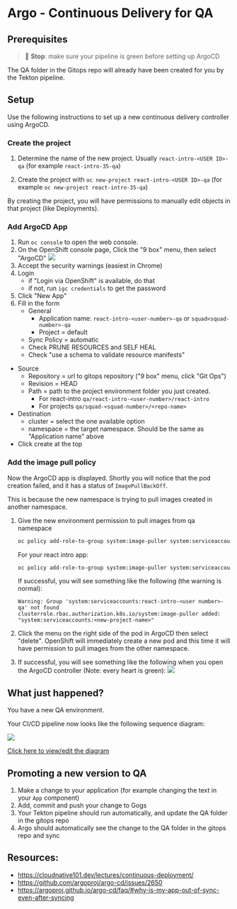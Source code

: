 # Argo - Continuous Delivery for QA

## Prerequisites

> 🛑 **Stop**: make sure your pipeline is green before setting up ArgoCD

The QA folder in the Gitops repo will already have been created for you by the Tekton pipeline.

## Setup

Use the following instructions to set up a new continuous delivery controller using ArgoCD.

### Create the project

1. Determine the name of the new project. Usually `react-intro-<USER ID>-qa` (for example `react-intro-35-qa`)

1. Create the project with `oc new-project react-intro-<USER ID>-qa` (for example `oc new-project react-intro-35-qa`)

By creating the project, you will have permissions to manually edit objects in that project (like Deployments).

### Add ArgoCD App

1. Run `oc console` to open the web console.
1. On the OpenShift console page, Click the "9 box" menu, then select "ArgoCD"
   ![](img/argo-menu.png)
1. Accept the security warnings (easiest in Chrome)
1. Login
   - if "Login via OpenShift" is available, do that
   - if not, run `igc credentials` to get the password
1. Click "New App"
1. Fill in the form
   - General
     - Application name: `react-intro-<user-number>-qa` or `squad<squad-number>-qa`
     - Project = default
   - Sync Policy = automatic
   - Check PRUNE RESOURCES and SELF HEAL
   - Check "use a schema to validate resource manifests"

- Source
  - Repository = url to gitops repository ("9 box" menu, click "Git Ops")
  - Revision = HEAD
  - Path = path to the project environment folder you just created.
    - For react-intro `qa/react-intro-<user-number>/react-intro`
    - For projects `qa/squad-<squad-number>/<repo-name>`
- Destination
  - cluster = select the one available option
  - namespace = the target namespace. Should be the same as "Application name" above
- Click create at the top

### Add the image pull policy

Now the ArgoCD app is displayed. Shortly you will notice that the pod creation failed, and it has a status of `ImagePullBackOff`.

This is because the new namespace is trying to pull images created in another namespace.

1. Give the new environment permission to pull images from qa namespace

   ```bash
   oc policy add-role-to-group system:image-puller system:serviceaccounts:<new-project-name> -n <dev-project-name>
   ```

   For your react intro app:

   ```bash
   oc policy add-role-to-group system:image-puller system:serviceaccounts:react-intro-<user number>-qa -n react-intro-<user number>-dev
   ```

   If successful, you will see something like the following (the warning is normal):

   ```
   Warning: Group 'system:serviceaccounts:react-intro-<user number>-qa' not found
   clusterrole.rbac.authorization.k8s.io/system:image-puller added: "system:serviceaccounts:<new-project-name>"
   ```

1. Click the menu on the right side of the pod in ArgoCD then select "delete". OpenShift will immediately create a new pod and this time it will have permission to pull images from the other namespace.

1. If successful, you will see something like the following when you open the ArgoCD controller (Note: every heart is green):
   ![](img/argo-success.png)

## What just happened?

You have a new QA environment.

Your CI/CD pipeline now looks like the following sequence diagram:

![](https://www.websequencediagrams.com/cgi-bin/cdraw?lz=dGl0bGUgQ29udGludW91cyBJbnRlZ3JhdGlvbgoKcGFydGljaXBhbnQgRGV2ZWxvcGVyAAkNQ29kZSBSZXBvAB8NVGVrdG9uADINR2l0T3BzABkSQXJnAC4OSzhzIFFBCgoAZwktPgBcCTogZ2l0IHB1c2gKAHAJLT4AaAY6IHdlYmhvb2sKAHgGLT4AaAs6IHVwZGF0ZSBRQSBmb2xkZXIKQXJnbwAVD3N5bmMAEQcAgQAGAA0G&s=default)

[Click here to view/edit the diagram](https://www.websequencediagrams.com/cgi-bin/cdraw?lz=dGl0bGUgQ29udGludW91cyBJbnRlZ3JhdGlvbgoKcGFydGljaXBhbnQgRGV2ZWxvcGVyAAkNQ29kZSBSZXBvAB8NVGVrdG9uADINR2l0T3BzABkSQXJnAC4OSzhzIFFBCgoAZwktPgBcCTogZ2l0IHB1c2gKAHAJLT4AaAY6IHdlYmhvb2sKAHgGLT4AaAs6IHVwZGF0ZSBRQSBmb2xkZXIKQXJnbwAVD3N5bmMAEQcAgQAGAA0G&s=default)

## Promoting a new version to QA

1. Make a change to your application (for example changing the text in your `App` component)
1. Add, commit and push your change to Gogs
1. Your Tekton pipeline should run automatically, and update the QA folder in the gitops repo
1. Argo should automatically see the change to the QA folder in the gitops repo and sync

## Resources:

- https://cloudnative101.dev/lectures/continuous-deployment/
- https://github.com/argoproj/argo-cd/issues/2650
- https://argoproj.github.io/argo-cd/faq/#why-is-my-app-out-of-sync-even-after-syncing
